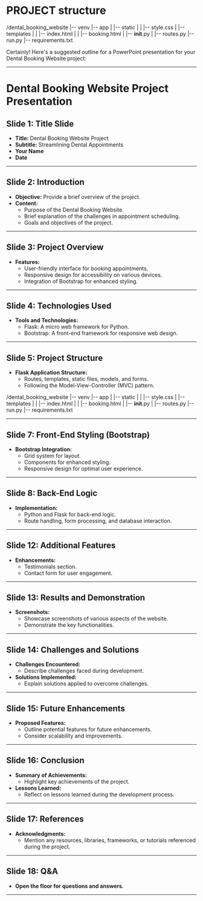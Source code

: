 # PROJECT structure

/dental_booking_website
|-- venv
|-- app
|   |-- static
|   |   |-- style.css
|   |-- templates
|   |   |-- index.html
|   |   |-- booking.html
|   |-- __init__.py
|   |-- routes.py
|-- run.py
|-- requirements.txt


Certainly! Here's a suggested outline for a PowerPoint presentation for your Dental Booking Website project:

---

# Dental Booking Website Project Presentation

## Slide 1: Title Slide
- **Title:** Dental Booking Website Project
- **Subtitle:** Streamlining Dental Appointments
- **Your Name**
- **Date**

---

## Slide 2: Introduction
- **Objective:** Provide a brief overview of the project.
- **Content:**
  - Purpose of the Dental Booking Website.
  - Brief explanation of the challenges in appointment scheduling.
  - Goals and objectives of the project.

---

## Slide 3: Project Overview
- **Features:**
  - User-friendly interface for booking appointments.
  - Responsive design for accessibility on various devices.
  - Integration of Bootstrap for enhanced styling.

---

## Slide 4: Technologies Used
- **Tools and Technologies:**
  - Flask: A micro web framework for Python.
  - Bootstrap: A front-end framework for responsive web design.

---

## Slide 5: Project Structure
- **Flask Application Structure:**
  - Routes, templates, static files, models, and forms.
  - Following the Model-View-Controller (MVC) pattern.


/dental_booking_website
|-- venv
|-- app
|   |-- static
|   |   |-- style.css
|   |-- templates
|   |   |-- index.html
|   |   |-- booking.html
|   |-- __init__.py
|   |-- routes.py
|-- run.py
|-- requirements.txt


---

## Slide 7: Front-End Styling (Bootstrap)
- **Bootstrap Integration:**
  - Grid system for layout.
  - Components for enhanced styling.
  - Responsive design for optimal user experience.

---

## Slide 8: Back-End Logic
- **Implementation:**
  - Python and Flask for back-end logic.
  - Route handling, form processing, and database interaction.

---

## Slide 12: Additional Features
- **Enhancements:**
  - Testimonials section.
  - Contact form for user engagement.

---

## Slide 13: Results and Demonstration
- **Screenshots:**
  - Showcase screenshots of various aspects of the website.
  - Demonstrate the key functionalities.

---

## Slide 14: Challenges and Solutions
- **Challenges Encountered:**
  - Describe challenges faced during development.
- **Solutions Implemented:**
  - Explain solutions applied to overcome challenges.

---

## Slide 15: Future Enhancements
- **Proposed Features:**
  - Outline potential features for future enhancements.
  - Consider scalability and improvements.

---

## Slide 16: Conclusion
- **Summary of Achievements:**
  - Highlight key achievements of the project.
- **Lessons Learned:**
  - Reflect on lessons learned during the development process.

---

## Slide 17: References
- **Acknowledgments:**
  - Mention any resources, libraries, frameworks, or tutorials referenced during the project.

---

## Slide 18: Q&A
- **Open the floor for questions and answers.**

---
